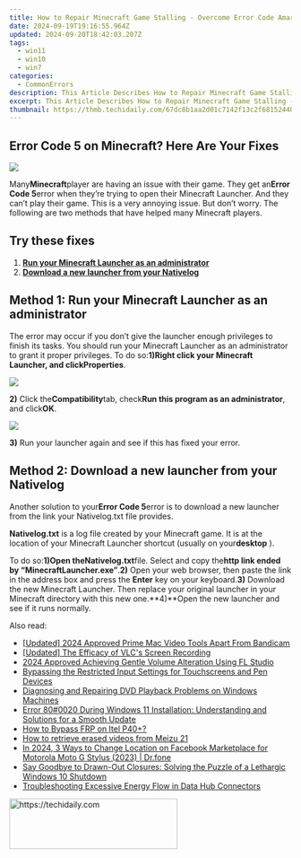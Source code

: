 ```yaml
---
title: How to Repair Minecraft Game Stalling - Overcome Error Code Amartz
date: 2024-09-19T19:16:55.964Z
updated: 2024-09-20T18:42:03.207Z
tags:
  - win11
  - win10
  - win7
categories:
  - CommonErrors
description: This Article Describes How to Repair Minecraft Game Stalling - Overcome Error Code Amartz
excerpt: This Article Describes How to Repair Minecraft Game Stalling - Overcome Error Code Amartz
thumbnail: https://thmb.techidaily.com/67dc8b1aa2d01c7142f13c2f6815244019bd689ef99cd1dfcbc0a3fd4ae8767d.jpg
---
```


## Error Code 5 on Minecraft? Here Are Your Fixes

![](https://images.drivereasy.com/wp-content/uploads/2018/03/img_5ab32f94122dc.png)

Many**Minecraft**player are having an issue with their game. They get an**Error Code 5**error when they’re trying to open their Minecraft Launcher. And they can’t play their game. This is a very annoying issue. But don’t worry. The following are two methods that have helped many Minecraft players.

## Try these fixes

1. [**Run your Minecraft Launcher as an administrator**](https://tools.techidaily.com/drivereasy/download/)
2. [**Download a new launcher from your Nativelog**](https://tools.techidaily.com/drivereasy/download/)

## Method 1: Run your Minecraft Launcher as an administrator

The error may occur if you don’t give the launcher enough privileges to finish its tasks. You should run your Minecraft Launcher as an administrator to grant it proper privileges. To do so:**1)**Right click your Minecraft Launcher, and click**Properties**.

![](https://images.drivereasy.com/wp-content/uploads/2018/03/img_5ab3533defaa4.png)

**2)** Click the**Compatibility**tab, check**Run this program as an administrator**, and click**OK**.

![](https://images.drivereasy.com/wp-content/uploads/2018/03/img_5ab353990883c.png)

**3)** Run your launcher again and see if this has fixed your error.

## Method 2: Download a new launcher from your Nativelog

Another solution to your**Error Code 5**error is to download a new launcher from the link your Nativelog.txt file provides.

**Nativelog.txt** is a log file created by your Minecraft game. It is at the location of your Minecraft Launcher shortcut (usually on your**desktop** ).

To do so:**1)**Open the**Nativelog.txt**file. Select and copy the**http link ended by “MinecraftLauncher.exe”**.**2)** Open your web browser, then paste the link in the address box and press the **Enter** key on your keyboard.**3)** Download the new Minecraft Launcher. Then replace your original launcher in your Minecraft directory with this new one.**4)**Open the new launcher and see if it runs normally.

<ins class="adsbygoogle"
     style="display:block"
     data-ad-format="autorelaxed"
     data-ad-client="ca-pub-7571918770474297"
     data-ad-slot="1223367746"></ins>

<ins class="adsbygoogle"
     style="display:block"
     data-ad-client="ca-pub-7571918770474297"
     data-ad-slot="8358498916"
     data-ad-format="auto"
     data-full-width-responsive="true"></ins>

<span class="atpl-alsoreadstyle">Also read:</span>
<div><ul>
<li><a href="https://video-screen-grab.techidaily.com/updated-2024-approved-prime-mac-video-tools-apart-from-bandicam/"><u>[Updated] 2024 Approved Prime Mac Video Tools Apart From Bandicam</u></a></li>
<li><a href="https://screen-activity-recording.techidaily.com/updated-the-efficacy-of-vlcs-screen-recording/"><u>[Updated] The Efficacy of VLC's Screen Recording</u></a></li>
<li><a href="https://extra-hints.techidaily.com/2024-approved-achieving-gentle-volume-alteration-using-fl-studio/"><u>2024 Approved Achieving Gentle Volume Alteration Using FL Studio</u></a></li>
<li><a href="https://common-error.techidaily.com/bypassing-the-restricted-input-settings-for-touchscreens-and-pen-devices/"><u>Bypassing the Restricted Input Settings for Touchscreens and Pen Devices</u></a></li>
<li><a href="https://common-error.techidaily.com/diagnosing-and-repairing-dvd-playback-problems-on-windows-machines/"><u>Diagnosing and Repairing DVD Playback Problems on Windows Machines</u></a></li>
<li><a href="https://common-error.techidaily.com/error-800020-during-windows-11-installation-understanding-and-solutions-for-a-smooth-update/"><u>Error 80#0020 During Windows 11 Installation: Understanding and Solutions for a Smooth Update</u></a></li>
<li><a href="https://bypass-frp.techidaily.com/how-to-bypass-frp-on-itel-p40plus-by-drfone-android/"><u>How to Bypass FRP on Itel P40+?</u></a></li>
<li><a href="https://blog-min.techidaily.com/how-to-retrieve-erased-videos-from-meizu-21-by-fonelab-android-recover-video/"><u>How to retrieve erased videos from Meizu 21</u></a></li>
<li><a href="https://fake-location.techidaily.com/in-2024-3-ways-to-change-location-on-facebook-marketplace-for-motorola-moto-g-stylus-2023-drfone-by-drfone-virtual-android/"><u>In 2024, 3 Ways to Change Location on Facebook Marketplace for Motorola Moto G Stylus (2023) | Dr.fone</u></a></li>
<li><a href="https://win-howtos.techidaily.com/say-goodbye-to-drawn-out-closures-solving-the-puzzle-of-a-lethargic-windows-10-shutdown/"><u>Say Goodbye to Drawn-Out Closures: Solving the Puzzle of a Lethargic Windows 10 Shutdown</u></a></li>
<li><a href="https://common-error.techidaily.com/troubleshooting-excessive-energy-flow-in-data-hub-connectors/"><u>Troubleshooting Excessive Energy Flow in Data Hub Connectors</u></a></li>
</ul></div>

<!-- affiliate ads begin -->
<a href="https://laganoo.pxf.io/c/5597632/1484945/16446" target="_top" id="1484945">
  <img src="//a.impactradius-go.com/display-ad/16446-1484945" border="0" alt="https://techidaily.com" width="300" height="90"/>
</a>
<img height="0" width="0" src="https://laganoo.pxf.io/i/5597632/1484945/16446" style="position:absolute;visibility:hidden;" border="0" />
<!-- affiliate ads end -->

